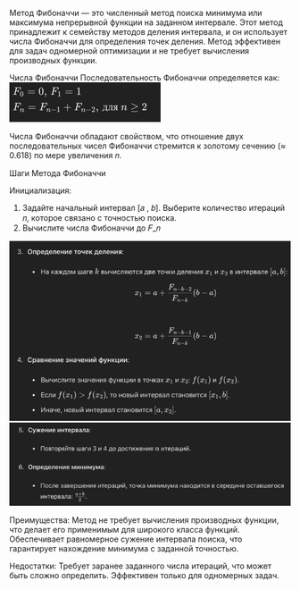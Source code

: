 Метод Фибоначчи — это численный метод поиска минимума или максимума непрерывной функции на заданном интервале. Этот метод принадлежит к семейству методов деления интервала, и он использует числа Фибоначчи для определения точек деления. Метод эффективен для задач одномерной оптимизации и не требует вычисления производных функции.

Числа Фибоначчи
Последовательность Фибоначчи определяется как:
![img.png](img.png)

Числа Фибоначчи обладают свойством, что отношение двух последовательных чисел Фибоначчи стремится к золотому сечению (≈ 0.618) по мере увеличения 𝑛.

Шаги Метода Фибоначчи

Инициализация:
1. Задайте начальный интервал [𝑎 , 𝑏].
Выберите количество итераций 𝑛, которое связано с точностью поиска.
3. Вычислите числа Фибоначчи до 𝐹_𝑛

![img_1.png](img_1.png)
![img_2.png](img_2.png)

Преимущества:
Метод не требует вычисления производных функции, что делает его применимым для широкого класса функций.
Обеспечивает равномерное сужение интервала поиска, что гарантирует нахождение минимума с заданной точностью. 

Недостатки: Требует заранее заданного числа итераций, что может быть сложно определить.
Эффективен только для одномерных задач.
